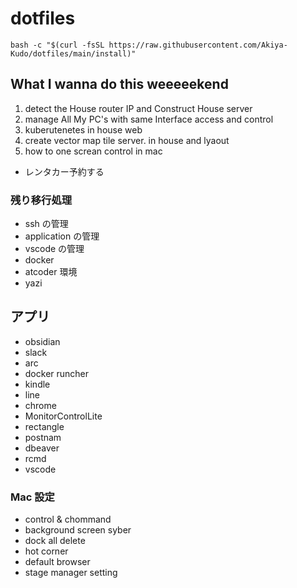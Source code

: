 # dotfiles

`bash -c "$(curl -fsSL https://raw.githubusercontent.com/Akiya-Kudo/dotfiles/main/install)"`

## What I wanna do this weeeeekend

1. detect the House router IP and Construct House server
2. manage All My PC's with same Interface access and control
3. kuberutenetes in house web
4. create vector map tile server. in house and lyaout
5. how to one screan control in mac

- レンタカー予約する

### 残り移行処理

- ssh の管理
- application の管理
- vscode の管理
- docker
- atcoder 環境
- yazi

## アプリ

- obsidian
- slack
- arc
- docker runcher
- kindle
- line
- chrome
- MonitorControlLite
- rectangle
- postnam
- dbeaver
- rcmd
- vscode


### Mac 設定
- control & chommand
- background screen syber
- dock all delete
- hot corner
- default browser
- stage manager setting